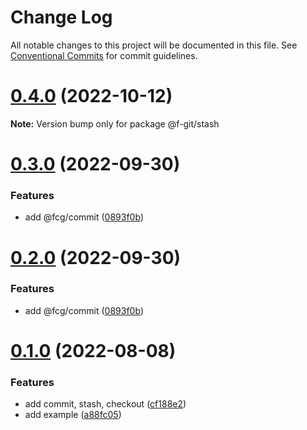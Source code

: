# Change Log

All notable changes to this project will be documented in this file.
See [Conventional Commits](https://conventionalcommits.org) for commit guidelines.

# [0.4.0](https://github.com/fafayzf/cg/compare/v1.0.0...v0.4.0) (2022-10-12)

**Note:** Version bump only for package @f-git/stash






# [0.3.0](https://github.com/fafayzf/cg/compare/v0.2.2...v0.3.0) (2022-09-30)


### Features

* add @fcg/commit ([0893f0b](https://github.com/fafayzf/cg/commit/0893f0bcc4de2a89357cadab06cc72335586c85f))





# [0.2.0](https://github.com/fafayzf/cg/compare/v0.2.2...v0.2.0) (2022-09-30)


### Features

* add @fcg/commit ([0893f0b](https://github.com/fafayzf/cg/commit/0893f0bcc4de2a89357cadab06cc72335586c85f))






# [0.1.0](https://github.com/fafayzf/cg/compare/v0.0.7...v0.1.0) (2022-08-08)


### Features

* add commit, stash, checkout ([cf188e2](https://github.com/fafayzf/cg/commit/cf188e2a74533c854035ac2c0a6c02efdc2a8d16))
* add example ([a88fc05](https://github.com/fafayzf/cg/commit/a88fc05e994ab561a040780db6954758fd47eb84))
